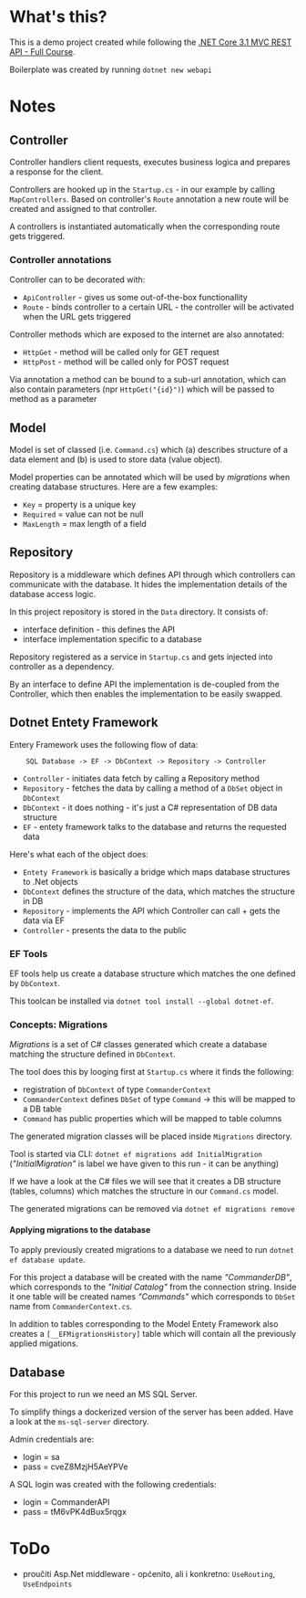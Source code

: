 # What's this?
This is a demo project created while following the [.NET Core 3.1 MVC REST API - Full Course](https://www.youtube.com/watch?v=fmvcAzHpsk8).

Boilerplate was created by running `dotnet new webapi`

# Notes

## Controller
Controller handlers client requests, executes business logica and prepares a response for the client.

Controllers are hooked up in the `Startup.cs` - in our example by calling `MapControllers`. Based on controller's `Route` annotation a new route will be created and assigned to that controller.

A controllers is instantiated automatically when the corresponding route gets triggered.

### Controller annotations
Controller can to be decorated with:
* `ApiController` - gives us some out-of-the-box functionallity
* `Route` - binds controller to a certain URL - the controller will be activated when the URL gets triggered

Controller methods which are exposed to the internet are also annotated:
* `HttpGet` - method will be called only for GET request
* `HttpPost` - method will be called only for POST request

Via annotation a method can be bound to a sub-url annotation, which can also contain parameters (npr `HttpGet("{id}")`) which will be passed to method as a parameter

## Model
Model is set of classed (i.e. `Command.cs`) which (a) describes structure of a data element and (b) is used to store data (value object).

Model properties can be annotated which will be used by *migrations* when creating database structures. Here are a few examples:
* `Key` = property is a unique key
* `Required` = value can not be null
* `MaxLength` = max length of a field

## Repository

Repository is a middleware which defines API through which controllers can communicate with the database.
It hides the implementation details of the database access logic.

In this project repository is stored in the `Data` directory. It consists of:
* interface definition - this defines the API
* interface implementation specific to a database

Repository registered as a service in `Startup.cs` and gets injected into controller as a dependency.

By an interface to define API the implementation is de-coupled from the Controller, which then enables the implementation to be easily swapped.

## Dotnet Entety Framework
Entery Framework uses the following flow of data:
```
    SQL Database -> EF -> DbContext -> Repository -> Controller
```
* `Controller` - initiates data fetch by calling a Repository method
* `Repository` - fetches the data by calling a method of a `DbSet` object in `DbContext`
* `DbContext` - it does nothing - it's just a C# representation of DB data structure
* `EF` - entety framework talks to the database and returns the requested data

Here's what each of the object does:
* `Entety Framework` is basically a bridge which maps database structures to .Net objects
* `DbContext` defines the structure of the data, which matches the structure in DB
* `Repository` - implements the API which Controller can call + gets the data via EF
* `Controller` - presents the data to the public

### EF Tools
EF tools help us create a database structure which matches the one defined by `DbContext`.

This toolcan be installed via `dotnet tool install --global dotnet-ef`.

### Concepts: Migrations
*Migrations* is a set of C# classes generated which create a database matching the structure defined in `DbContext`.

The tool does this by looging first at `Startup.cs` where it finds the following:
* registration of `DbContext` of type `CommanderContext`
* `CommanderContext` defines `DbSet` of type `Command` -> this will be mapped to a DB table
* `Command` has public properties which will be mapped to table columns

The generated migration classes will be placed inside `Migrations` directory.

Tool is started via CLI: `dotnet ef migrations add InitialMigration` (*"InitialMigration"* is label we have given to this run - it can be anything)

If we have a look at the C# files we will see that it creates a DB structure (tables, columns) which matches the structure in our `Command.cs` model.

The generated migrations can be removed via `dotnet ef migrations remove`

#### Applying migrations to the database
To apply previously created migrations to a database we need to run `dotnet ef database update`.

For this project a database will be created with the name *"CommanderDB"*, which corresponds to the *"Initial Catalog"* from the connection string.
Inside it one table will be created names *"Commands"* which corresponds to `DbSet` name from `CommanderContext.cs`.

In addition to tables corresponding to the Model Entety Framework also creates a `[__EFMigrationsHistory]` table which will contain all the previously applied migations.

## Database
For this project to run we need an MS SQL Server.

To simplify things a dockerized version of the server has been added. Have a look at the `ms-sql-server` directory.

Admin credentials are:
* login = sa
* pass = cveZ8MzjH5AeYPVe

A SQL login was created with the following credentials:
* login = CommanderAPI
* pass = tM6vPK4dBux5rqgx

# ToDo
* proučiti Asp.Net middleware - općenito, ali i konkretno: `UseRouting`, `UseEndpoints`


